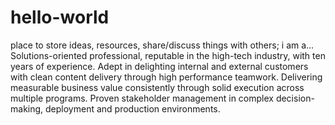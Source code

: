 # hello-world
place to store ideas, resources, share/discuss things with others;</n>
i am a...</n>
Solutions-oriented professional, reputable in the high-tech industry, with ten years of experience.  Adept in delighting internal and external customers with clean content delivery through high performance teamwork.  Delivering measurable business value consistently through solid execution across multiple programs.  Proven stakeholder management in complex decision-making, deployment and production environments.</n>
